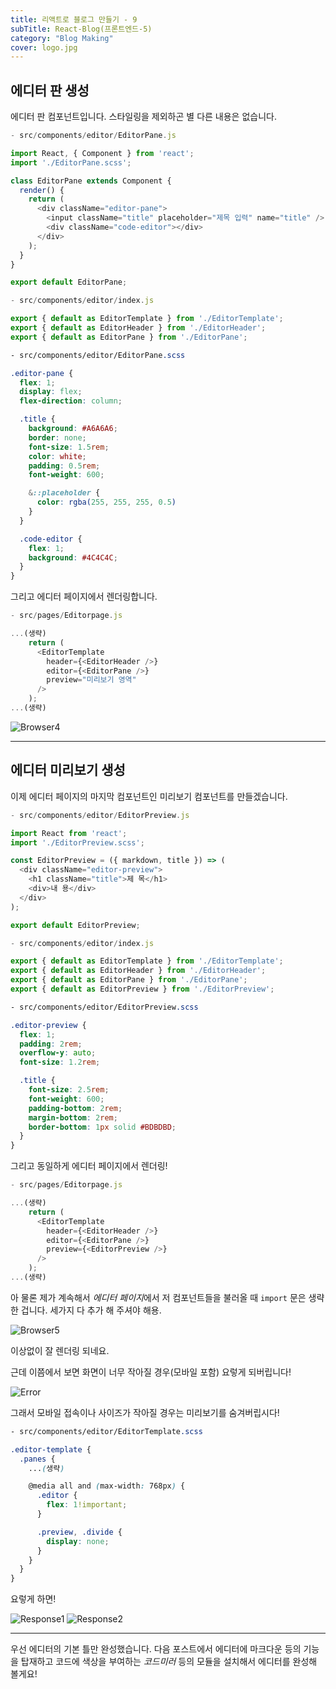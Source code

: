 ```yaml
---
title: 리액트로 블로그 만들기 - 9
subTitle: React-Blog(프론트엔드-5)
category: "Blog Making"
cover: logo.jpg
---
```


## 에디터 판 생성
에디터 판 컴포넌트입니다. 스타일링을 제외하곤 별 다른 내용은 없습니다.

```js
- src/components/editor/EditorPane.js

import React, { Component } from 'react';
import './EditorPane.scss';

class EditorPane extends Component {
  render() {
    return (
      <div className="editor-pane">
        <input className="title" placeholder="제목 입력" name="title" />
        <div className="code-editor"></div>
      </div>
    );
  }
}

export default EditorPane;
```

```js
- src/components/editor/index.js

export { default as EditorTemplate } from './EditorTemplate';
export { default as EditorHeader } from './EditorHeader';
export { default as EditorPane } from './EditorPane';
```

```scss
- src/components/editor/EditorPane.scss

.editor-pane {
  flex: 1;
  display: flex;
  flex-direction: column;

  .title {
    background: #A6A6A6;
    border: none;
    font-size: 1.5rem;
    color: white;
    padding: 0.5rem;
    font-weight: 600;

    &::placeholder {
      color: rgba(255, 255, 255, 0.5)
    }
  }

  .code-editor {
    flex: 1;
    background: #4C4C4C;
  }
}
```

그리고 에디터 페이지에서 렌더링합니다.

```js
- src/pages/Editorpage.js

...(생략)
    return (
      <EditorTemplate
        header={<EditorHeader />}
        editor={<EditorPane />}
        preview="미리보기 영역"
      />
    );
...(생략)
```

![Browser4](./browser4.png)

***

## 에디터 미리보기 생성
이제 에디터 페이지의 마지막 컴포넌트인 미리보기 컴포넌트를 만들겠습니다.

```js
- src/components/editor/EditorPreview.js

import React from 'react';
import './EditorPreview.scss';

const EditorPreview = ({ markdown, title }) => (
  <div className="editor-preview">
    <h1 className="title">제 목</h1>
    <div>내 용</div>
  </div>
);

export default EditorPreview;
```

```js
- src/components/editor/index.js

export { default as EditorTemplate } from './EditorTemplate';
export { default as EditorHeader } from './EditorHeader';
export { default as EditorPane } from './EditorPane';
export { default as EditorPreview } from './EditorPreview';
```

```scss
- src/components/editor/EditorPreview.scss

.editor-preview {
  flex: 1;
  padding: 2rem;
  overflow-y: auto;
  font-size: 1.2rem;

  .title {
    font-size: 2.5rem;
    font-weight: 600;
    padding-bottom: 2rem;
    margin-bottom: 2rem;
    border-bottom: 1px solid #BDBDBD;
  }
}
```

그리고 동일하게 에디터 페이지에서 렌더링!

```js
- src/pages/Editorpage.js

...(생략)
    return (
      <EditorTemplate
        header={<EditorHeader />}
        editor={<EditorPane />}
        preview={<EditorPreview />}
      />
    );
...(생략)
```

아 물론 제가 계속해서 *에디터 페이지*에서 저 컴포넌트들을 불러올 때 `import` 문은 생략한
겁니다. 세가지 다 추가 해 주셔야 해용.

![Browser5](./browser5.png)

이상없이 잘 렌더링 되네요.

근데 이쯤에서 보면 화면이 너무 작아질 경우(모바일 포함) 요렇게 되버립니다!

![Error](./error.png)

그래서 모바일 접속이나 사이즈가 작아질 경우는 미리보기를 숨겨버립시다!

```scss
- src/components/editor/EditorTemplate.scss

.editor-template {
  .panes {
    ...(생략)

    @media all and (max-width: 768px) {
      .editor {
        flex: 1!important;
      }

      .preview, .divide {
        display: none;
      }
    }
  }
}
```

요렇게 하면!

![Response1](./response1.png)
![Response2](./response2.png)

***

우선 에디터의 기본 틀만 완성했습니다. 다음 포스트에서 에디터에 마크다운 등의 기능을
탑재하고 코드에 색상을 부여하는 *코드미러* 등의 모듈을 설치해서 에디터를 완성해 볼게요!
